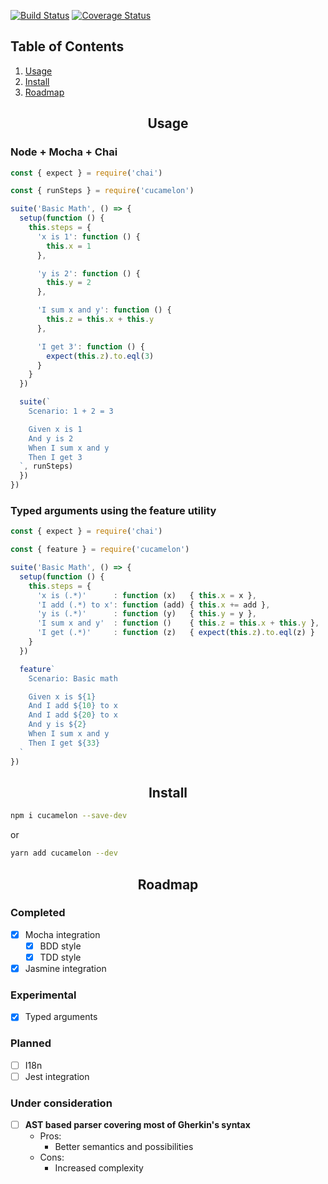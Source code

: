 [![Build Status](https://travis-ci.org/andreventuravale/cucamelon.svg?branch=master)](https://travis-ci.org/andreventuravale/cucamelon) [![Coverage Status](https://coveralls.io/repos/github/andreventuravale/cucamelon/badge.svg)](https://coveralls.io/github/andreventuravale/cucamelon)

## Table of Contents

1. [Usage](#usage)
2. [Install](#install)
3. [Roadmap](#roadmap)

<a id="usage">
  <h2 align="center">Usage</h2>
</a>

<h3>Node + Mocha + Chai</h2>

```javascript
const { expect } = require('chai')

const { runSteps } = require('cucamelon')

suite('Basic Math', () => {
  setup(function () {
    this.steps = {
      'x is 1': function () {
        this.x = 1
      },

      'y is 2': function () {
        this.y = 2
      },

      'I sum x and y': function () {
        this.z = this.x + this.y
      },

      'I get 3': function () {
        expect(this.z).to.eql(3)
      }
    }
  })

  suite(`
    Scenario: 1 + 2 = 3

    Given x is 1
    And y is 2
    When I sum x and y
    Then I get 3
  `, runSteps)
  })
})
```

<h3>Typed arguments using the feature utility</h2>

```javascript
const { expect } = require('chai')

const { feature } = require('cucamelon')

suite('Basic Math', () => {
  setup(function () {
    this.steps = {
      'x is (.*)'      : function (x)   { this.x = x },
      'I add (.*) to x': function (add) { this.x += add },
      'y is (.*)'      : function (y)   { this.y = y },
      'I sum x and y'  : function ()    { this.z = this.x + this.y },
      'I get (.*)'     : function (z)   { expect(this.z).to.eql(z) }
    }
  })

  feature`
    Scenario: Basic math

    Given x is ${1}
    And I add ${10} to x
    And I add ${20} to x
    And y is ${2}
    When I sum x and y
    Then I get ${33}
  `
})
```

<a id="install">
  <h2 align="center">Install</h2>
</a>

```bash
npm i cucamelon --save-dev
```

or

```bash
yarn add cucamelon --dev
```


<a id="roadmap">
  <h2 align="center">Roadmap</h2>
</a>

<h3>Completed</h2>

- [x] Mocha integration
  - [x] BDD style
  - [x] TDD style
- [x] Jasmine integration

<h3>Experimental</h2>

- [x] Typed arguments

<h3>Planned</h2>

- [ ] I18n
- [ ] Jest integration

<h3>Under consideration</h2>

- [ ] **AST based parser covering most of Gherkin's syntax**
  - Pros:
    - Better semantics and possibilities
  - Cons:
    - Increased complexity
